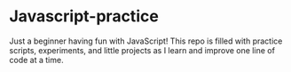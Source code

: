 # Javascript-practice 

Just a beginner having fun with JavaScript! This repo is filled with practice scripts, experiments, and little projects as I learn and improve one line of code at a time. 
